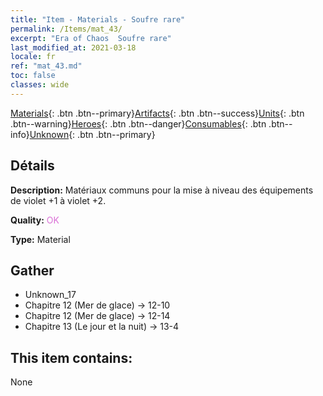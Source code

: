 ```yaml
---
title: "Item - Materials - Soufre rare"
permalink: /Items/mat_43/
excerpt: "Era of Chaos  Soufre rare"
last_modified_at: 2021-03-18
locale: fr
ref: "mat_43.md"
toc: false
classes: wide
---
```

 [Materials](/fr/Items/){: .btn .btn--primary}[Artifacts](/fr/Items/Artifacts/){: .btn .btn--success}[Units](/fr/Items/Units/){: .btn .btn--warning}[Heroes](/fr/Items/Heroes/){: .btn .btn--danger}[Consumables](/fr/Items/Consumables/){: .btn .btn--info}[Unknown](/fr/Items/Unknown/){: .btn .btn--primary}

## Détails
 **Description:** Matériaux communs pour la mise à niveau des équipements de violet +1 à violet +2.

 **Quality:** <span style="color: #DA70D6">OK</span>

 **Type:** Material

## Gather

*    Unknown_17 
*    Chapitre 12 (Mer de glace) -> 12-10 
*    Chapitre 12 (Mer de glace) -> 12-14 
*    Chapitre 13 (Le jour et la nuit) -> 13-4 

## This item contains:

  None

